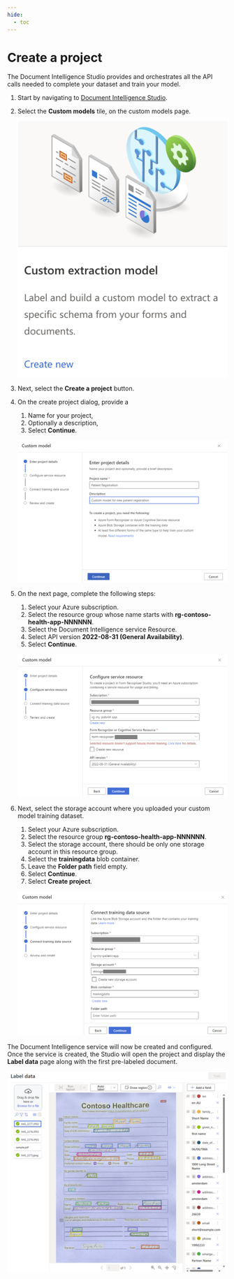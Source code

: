 ```yaml
---
hide:
  - toc
---
```


# Create a project

The Document Intelligence Studio provides and orchestrates all the API calls needed to complete your dataset and train your model.

1. Start by navigating to [Document Intelligence Studio](https://formrecognizer.appliedai.azure.com/studio).

1. Select the **Custom models** tile, on the custom models page.

    ![The image shows the custom models tile](img/custom_models_tile.png)

1. Next, select the **Create a project** button.

1. On the create project dialog, provide a
    1. Name for your project,
    2. Optionally a description,
    3. Select **Continue**.

    ![The image shows how to enter project details](./img/new_project_wizard.png)

2. On the next page, complete the following steps:

    1. Select your Azure subscription.
    2. Select the resource group whose name starts with **rg-contoso-health-app-NNNNNN**.
    3. Select the Document Intelligence service Resource.
    4. Select API version **2022-08-31 (General Availability)**.
    5. Select **Continue**.

    ![Select the Document Intelligence resource](./img/create-service-resources.png)

3. Next, select the storage account where you uploaded your custom model training dataset.

    1. Select your Azure subscription.
    2. Select the resource group **rg-contoso-health-app-NNNNNN**.
    3. Select the storage account, there should be only one storage account in this resource group.
    4. Select the **trainingdata** blob container.
    5. Leave the **Folder path** field empty.
    6. Select **Continue**.
    7. Select **Create project**.

    ![The image shows how to select the training data source](./img/connect_training_data_source.png)

The Document Intelligence service will now be created and configured. Once the service is created, the Studio will open the project and display the **Label data** page along with the first pre-labeled document. 

<!-- Close the **Upload a document** dialogue as you have already uploaded the documents to the Azure Storage account used by this Document Intelligence project. -->

![The image shows the first form](./img/first_pre_labeled_form.png)
